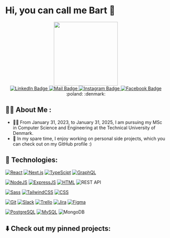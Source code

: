 # Hi, you can call me Bart 👋

<div id="header" align="center">
  <img src="https://thumbs.gfycat.com/EvilNextDevilfish-small.gif" width="200"/>
  <div id="badges">
    <a href="https://www.linkedin.com/in/bart-ziolkowski" target=”_blank”>
      <img src="https://img.shields.io/badge/LinkedIn-0077B5?style=for-the-badge&logo=linkedin&logoColor=white" alt="LinkedIn Badge"/>
    </a>
    <a href="mailto:bart_ziolkowski@icloud.com">
      <img src="https://img.shields.io/badge/Gmail-D14836?style=for-the-badge&logo=gmail&logoColor=white" alt="Mail Badge"/>
    </a>
    <a href="https://www.instagram.com/bart_ziolkowski/" target=”_blank”>
      <img src="https://img.shields.io/badge/Instagram-E4405F?style=for-the-badge&logo=instagram&logoColor=white" alt="Instagram Badge"/>
    </a>
    <a href="https://www.facebook.com/ziolkowskibart" target=”_blank”>
      <img src="https://img.shields.io/badge/Facebook-1877F2?style=for-the-badge&logo=facebook&logoColor=white" alt="Facebook Badge"/>
    </a>
  </div>
  :poland: :denmark:
</div>

## :man_technologist:  About Me :

- :scientist:  From January 31, 2023, to January 31, 2025, I am pursuing my MSc in Computer Science and Engineering at the Technical University of Denmark.
- :telescope:  In my spare time, I enjoy working on personal side projects, which you can check out on my GitHub profile :)

## :wrench: Technologies:
<!---
[![Python](https://img.shields.io/badge/python-3670A0?style=flat&logo=python&logoColor=ffdd54)]()
[![Excel](https://img.shields.io/badge/-Excel-217346?style=flat-square&logo=microsoft-excel&logoColor=white)]()
[![Teams](https://img.shields.io/badge/-Teams-6264A7?style=flat-square&logo=microsoft-teams&logoColor=white)]()
[![PowerPoint](https://img.shields.io/badge/-PowerPoint-B7472A?style=flat-square&logo=microsoft-powerpoint&logoColor=white)]()
-->


[![React](https://img.shields.io/badge/-React-0abde3?style=flat-square&logo=react&logoColor=white)]()
[![Next.js](https://img.shields.io/badge/-Next.js-black?style=flat-square&logo=Next.js)]()
[![TypeScipt](https://img.shields.io/badge/-TypeScript-1572B6?style=flat-square&logo=typescript&logoColor=white)]()
[![GraphQL](https://img.shields.io/badge/-GraphQL-E10098?style=flat-square&logo=graphql)]()
<!---
[![JavaScipt](	https://img.shields.io/badge/JavaScript-323330?style=flat-square&logo=javascript&logoColor=F7DF1E)]()
-->
<!---
[![TypeScipt](https://img.shields.io/badge/-TypeScript-1572B6?style=flat-square&logo=typescript&logoColor=white)]()
-->

[![NodeJS](https://img.shields.io/badge/-NodeJS-43853d?style=flat-square&logo=node.js&logoColor=white)]()
[![ExpressJS](https://img.shields.io/badge/Express.js-404D59?style=flat-square)]()
[![HTML](https://img.shields.io/badge/HTML5-E34F26?style=flat-square&logo=html5&logoColor=white)]()
![REST API](https://img.shields.io/badge/REST_API-02569B?style=flat-square)
<!---
[![Ubuntu](https://img.shields.io/badge/Ubuntu-E95420?style=flat-square&logo=ubuntu&logoColor=white)]()
[![Heroku](https://img.shields.io/badge/Heroku-430098?style=flat-square&logo=heroku&logoColor=white)]()
[![Vercel](https://img.shields.io/badge/Vercel-000000?style=flat-square&logo=vercel&logoColor=white)]()
[![Netlify](https://img.shields.io/badge/Netlify-00C7B7?style=flat-square&logo=netlify&logoColor=white)]()
[![Firebase](https://img.shields.io/badge/Firebase-yellow.svg)]()
-->
<!---
[![React-Query](https://img.shields.io/badge/-React%20Query-ff9f43?style=flat-square&logo=reactquery&logoColor=white)]()
[![React-Hook-Form](https://img.shields.io/badge/-React%20Hook%20Form-05c46b?style=flat-square&logo=react&logoColor=white)]()
[![Formik](https://img.shields.io/badge/-Formik-3c40c6?style=flat-square&logo=react&logoColor=white)]()
[![Styled Components](https://img.shields.io/badge/-StyledComponents-orange?style=flat-square&logo=Styled-Components&logoColor=white)]()
-->
[![Sass](https://img.shields.io/badge/-Sass-pink?style=flat-square&logo=Sass)]()
[![TailwindCSS](https://img.shields.io/badge/-TailwindCSS-FD7272?style=flat-square&logo=Tailwind-CSS&logoColor=white)]()
[![CSS](https://img.shields.io/badge/CSS3-1572B6?style=flat-square&logo=css3&logoColor=white)]()

[![Git](https://img.shields.io/badge/-Git-black?style=flat-square&logo=git)]()
[![Slack](https://img.shields.io/badge/Slack-4A154B?style=flat-square&logo=slack&logoColor=white)]()
[![Trello](https://img.shields.io/badge/Trello-0052CC?style=flat-square&logo=trello&logoColor=white)]()
[![Jira](https://img.shields.io/badge/Jira-0052CC?style=flat-square&logo=Jira&logoColor=white)]()
[![Figma](https://img.shields.io/badge/Figma-F24E1E?style=flat-square&logo=figma&logoColor=white)]()


[![PostgreSQL](https://img.shields.io/badge/PostgreSQL-316192?style=flat-square&logo=postgresql&logoColor=white)]()
[![MySQL](https://img.shields.io/badge/MySQL-00000F?style=flat-square&logo=mysql&logoColor=white)]()
![MongoDB](https://img.shields.io/badge/MongoDB-4EA94B?style=flat-square&logo=mongodb&logoColor=white)
<!---
[![SQL](https://img.shields.io/badge/-SQL-336791?style=flat-square&logo=sql&logoColor=white
[![Sequelize](https://img.shields.io/badge/Sequelize-52B0E7?style=flat-square&logo=Sequelize&logoColor=white)]()
-->

## :arrow_down: Check out my pinned projects:
